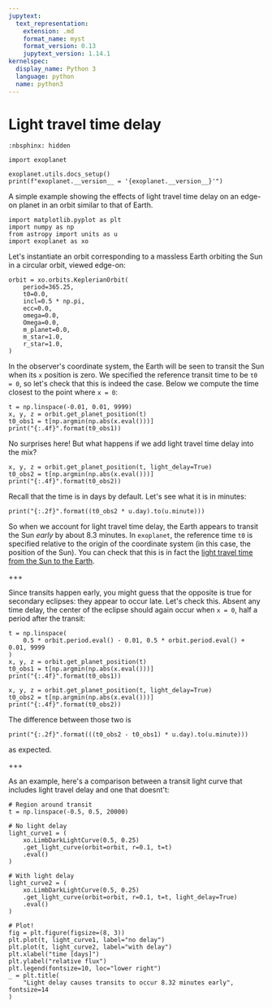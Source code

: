 ```yaml
---
jupytext:
  text_representation:
    extension: .md
    format_name: myst
    format_version: 0.13
    jupytext_version: 1.14.1
kernelspec:
  display_name: Python 3
  language: python
  name: python3
---
```


# Light travel time delay

```{code-cell}
:nbsphinx: hidden

import exoplanet

exoplanet.utils.docs_setup()
print(f"exoplanet.__version__ = '{exoplanet.__version__}'")
```

A simple example showing the effects of light travel time delay on an edge-on planet in an orbit similar to that of Earth.

```{code-cell}
import matplotlib.pyplot as plt
import numpy as np
from astropy import units as u
import exoplanet as xo
```

Let's instantiate an orbit corresponding to a massless Earth orbiting the Sun in a circular orbit, viewed edge-on:

```{code-cell}
orbit = xo.orbits.KeplerianOrbit(
    period=365.25,
    t0=0.0,
    incl=0.5 * np.pi,
    ecc=0.0,
    omega=0.0,
    Omega=0.0,
    m_planet=0.0,
    m_star=1.0,
    r_star=1.0,
)
```

In the observer's coordinate system, the Earth will be seen to transit the Sun when its `x` position is zero. We specified the reference transit time to be `t0 = 0`, so let's check that this is indeed the case. Below we compute the time closest to the point where `x = 0`:

```{code-cell}
t = np.linspace(-0.01, 0.01, 9999)
x, y, z = orbit.get_planet_position(t)
t0_obs1 = t[np.argmin(np.abs(x.eval()))]
print("{:.4f}".format(t0_obs1))
```

No surprises here! But what happens if we add light travel time delay into the mix?

```{code-cell}
x, y, z = orbit.get_planet_position(t, light_delay=True)
t0_obs2 = t[np.argmin(np.abs(x.eval()))]
print("{:.4f}".format(t0_obs2))
```

Recall that the time is in days by default. Let's see what it is in minutes:

```{code-cell}
print("{:.2f}".format((t0_obs2 * u.day).to(u.minute)))
```

So when we account for light travel time delay, the Earth appears to transit the Sun *early* by about 8.3 minutes. In `exoplanet`, the reference time `t0` is specified relative to the origin of the coordinate system (in this case, the position of the Sun). You can check that this is in fact the [light travel time from the Sun to the Earth](https://image.gsfc.nasa.gov/poetry/venus/q89.html).

+++

Since transits happen early, you might guess that the opposite is true for secondary eclipses: they appear to occur late. Let's check this. Absent any time delay, the center of the eclipse should again occur when `x = 0`, half a period after the transit:

```{code-cell}
t = np.linspace(
    0.5 * orbit.period.eval() - 0.01, 0.5 * orbit.period.eval() + 0.01, 9999
)
x, y, z = orbit.get_planet_position(t)
t0_obs1 = t[np.argmin(np.abs(x.eval()))]
print("{:.4f}".format(t0_obs1))
```

```{code-cell}
x, y, z = orbit.get_planet_position(t, light_delay=True)
t0_obs2 = t[np.argmin(np.abs(x.eval()))]
print("{:.4f}".format(t0_obs2))
```

The difference between those two is

```{code-cell}
print("{:.2f}".format(((t0_obs2 - t0_obs1) * u.day).to(u.minute)))
```

as expected.

+++

As an example, here's a comparison between a transit light curve that includes light travel delay and one that doesnt't:

```{code-cell}
# Region around transit
t = np.linspace(-0.5, 0.5, 20000)

# No light delay
light_curve1 = (
    xo.LimbDarkLightCurve(0.5, 0.25)
    .get_light_curve(orbit=orbit, r=0.1, t=t)
    .eval()
)

# With light delay
light_curve2 = (
    xo.LimbDarkLightCurve(0.5, 0.25)
    .get_light_curve(orbit=orbit, r=0.1, t=t, light_delay=True)
    .eval()
)

# Plot!
fig = plt.figure(figsize=(8, 3))
plt.plot(t, light_curve1, label="no delay")
plt.plot(t, light_curve2, label="with delay")
plt.xlabel("time [days]")
plt.ylabel("relative flux")
plt.legend(fontsize=10, loc="lower right")
_ = plt.title(
    "Light delay causes transits to occur 8.32 minutes early", fontsize=14
)
```
